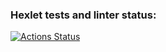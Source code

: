 ### Hexlet tests and linter status:
[![Actions Status](https://github.com/BrutalChopp/layout-designer-project-58/workflows/hexlet-check/badge.svg)](https://github.com/BrutalChopp/layout-designer-project-58/actions)